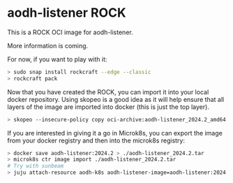 # aodh-listener ROCK

This is a ROCK OCI image for aodh-listener.

More information is coming.

For now, if you want to play with it:

```bash
> sudo snap install rockcraft --edge --classic
> rockcraft pack
```

Now that you have created the ROCK, you can import it into
your local docker repository. Using skopeo is a good idea as
it will help ensure that all layers of the image are imported
into docker (this is just the top layer).

```bash
> skopeo --insecure-policy copy oci-archive:aodh-listener_2024.2_amd64.rock docker-daemon:aodh-listener:2024.2
```

If you are interested in giving it a go in Microk8s, you can
export the image from your docker registry and then into the
microk8s registry:

```bash
> docker save aodh-listener:2024.2 > ./aodh-listener_2024.2.tar
> microk8s ctr image import ./aodh-listener_2024.2.tar
# Try with sunbeam
> juju attach-resource aodh-k8s aodh-listener-image=aodh-listener:2024.2
```
